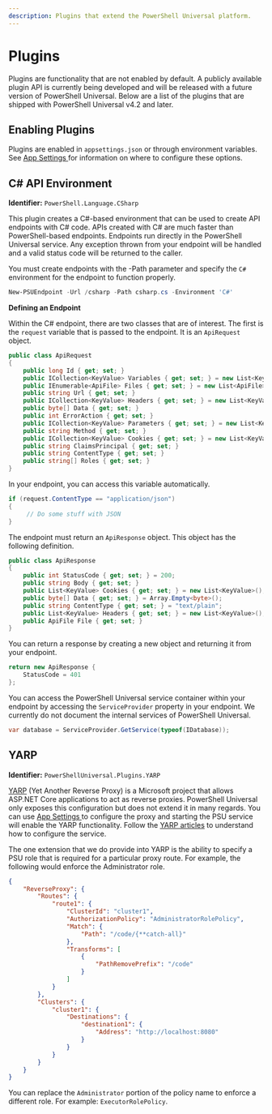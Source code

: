 ```yaml
---
description: Plugins that extend the PowerShell Universal platform.
---
```


# Plugins

Plugins are functionality that are not enabled by default. A publicly available plugin API is currently being developed and will be released with a future version of PowerShell Universal. Below are a list of the plugins that are shipped with PowerShell Universal v4.2 and later.&#x20;

## Enabling Plugins

Plugins are enabled in `appsettings.json` or through environment variables. See [App Settings  ](../config/settings.md)for information on where to configure these options.&#x20;

## C# API Environment

**Identifier:** `PowerShell.Language.CSharp`

This plugin creates a C#-based environment that can be used to create API endpoints with C# code. APIs created with C# are much faster than PowerShell-based endpoints. Endpoints run directly in the PowerShell Universal service. Any exception thrown from your endpoint will be handled and a valid status code will be returned to the caller.&#x20;

You must create endpoints with the -Path parameter and specify the `C#` environment for the endpoint to function properly.

```powershell
New-PSUEndpoint -Url /csharp -Path csharp.cs -Environment 'C#'
```

**Defining an Endpoint**&#x20;

Within the C# endpoint, there are two classes that are of interest. The first is the `request` variable that is passed to the endpoint. It is an `ApiRequest` object.&#x20;

```csharp
public class ApiRequest
{
    public long Id { get; set; }
    public ICollection<KeyValue> Variables { get; set; } = new List<KeyValue>();
    public IEnumerable<ApiFile> Files { get; set; } = new List<ApiFile>();
    public string Url { get; set; }
    public ICollection<KeyValue> Headers { get; set; } = new List<KeyValue>();
    public byte[] Data { get; set; }
    public int ErrorAction { get; set; }
    public ICollection<KeyValue> Parameters { get; set; } = new List<KeyValue>();
    public string Method { get; set; }
    public ICollection<KeyValue> Cookies { get; set; } = new List<KeyValue>();
    public string ClaimsPrincipal { get; set; }
    public string ContentType { get; set; }
    public string[] Roles { get; set; }
}
```

In your endpoint, you can access this variable automatically.&#x20;

```csharp
if (request.ContentType == "application/json")
{
     // Do some stuff with JSON
}
```

The endpoint must return an `ApiResponse` object. This object has the following definition.&#x20;

```csharp
public class ApiResponse
{
    public int StatusCode { get; set; } = 200;
    public string Body { get; set; }
    public List<KeyValue> Cookies { get; set; } = new List<KeyValue>();
    public byte[] Data { get; set; } = Array.Empty<byte>();
    public string ContentType { get; set; } = "text/plain";
    public List<KeyValue> Headers { get; set; } = new List<KeyValue>();
    public ApiFile File { get; set; }
}
```

You can return a response by creating a new object and returning it from your endpoint.

```csharp
return new ApiResponse {
    StatusCode = 401
};
```

You can access the PowerShell Universal service container within your endpoint by accessing the `ServiceProvider` property in your endpoint. We currently do not document the internal services of PowerShell Universal.&#x20;

```csharp
var database = ServiceProvider.GetService(typeof(IDatabase));
```

## YARP&#x20;

**Identifier:** `PowerShellUniversal.Plugins.YARP`

[YARP](https://microsoft.github.io/reverse-proxy/articles/index.html) (Yet Another Reverse Proxy) is a Microsoft project that allows ASP.NET Core applications to act as reverse proxies. PowerShell Universal only exposes this configuration but does not extend it in many regards. You can use [App Settings ](../config/settings.md)to configure the proxy and starting the PSU service will enable the YARP functionality. Follow the [YARP articles](https://microsoft.github.io/reverse-proxy/articles/index.html) to understand how to configure the service.&#x20;

The one extension that we do provide into YARP is the ability to specify a PSU role that is required for a particular proxy route. For example, the following would enforce the Administrator role.&#x20;

```json
{
    "ReverseProxy": {
        "Routes": {
            "route1": {
                "ClusterId": "cluster1",
                "AuthorizationPolicy": "AdministratorRolePolicy",
                "Match": {
                    "Path": "/code/{**catch-all}"
                },
                "Transforms": [
                    {
                        "PathRemovePrefix": "/code"
                    }
                ]
            }
        },
        "Clusters": {
            "cluster1": {
                "Destinations": {
                    "destination1": {
                        "Address": "http://localhost:8080"
                    }
                }
            }
        }
    }
}
```

You can replace the `Administrator` portion of the policy name to enforce a different role. For example: `ExecutorRolePolicy`.&#x20;
